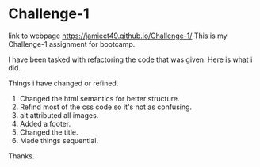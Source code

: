 # Challenge-1
link to webpage https://jamiect49.github.io/Challenge-1/
This is my Challenge-1 assignment for bootcamp.

I have been tasked with refactoring the code that was given.
Here is what i did.

Things i have changed or refined.
1. Changed the html semantics for better structure.
2. Refind most of the css code so it's not as confusing.
3. alt attributed all images.
4. Added a footer.
5. Changed the title.
6. Made things sequential.

Thanks.